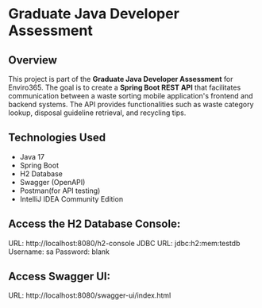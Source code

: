# Graduate Java Developer Assessment

## Overview
This project is part of the **Graduate Java Developer Assessment** for Enviro365. The goal is to create a **Spring Boot REST API** that facilitates communication between a waste sorting mobile application's frontend and backend systems. The API provides functionalities such as waste category lookup, disposal guideline retrieval, and recycling tips.
## Technologies Used
- Java 17
- Spring Boot 
- H2 Database
- Swagger (OpenAPI)
- Postman(for API testing)
- IntelliJ IDEA Community Edition
  
## Access the H2 Database Console:
URL: http://localhost:8080/h2-console
JDBC URL: jdbc:h2:mem:testdb
Username: sa
Password: blank 

## Access Swagger UI:
URL: http://localhost:8080/swagger-ui/index.html

